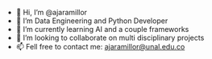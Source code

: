 - 👋 Hi, I’m @ajaramillor
- 👀 I’m Data Engineering and Python Developer
- 🌱 I’m currently learning AI and a couple frameworks
- 💞️ I’m looking to collaborate on multi disciplinary projects
- 📫 Fell free to contact me: ajaramillor@unal.edu.co
